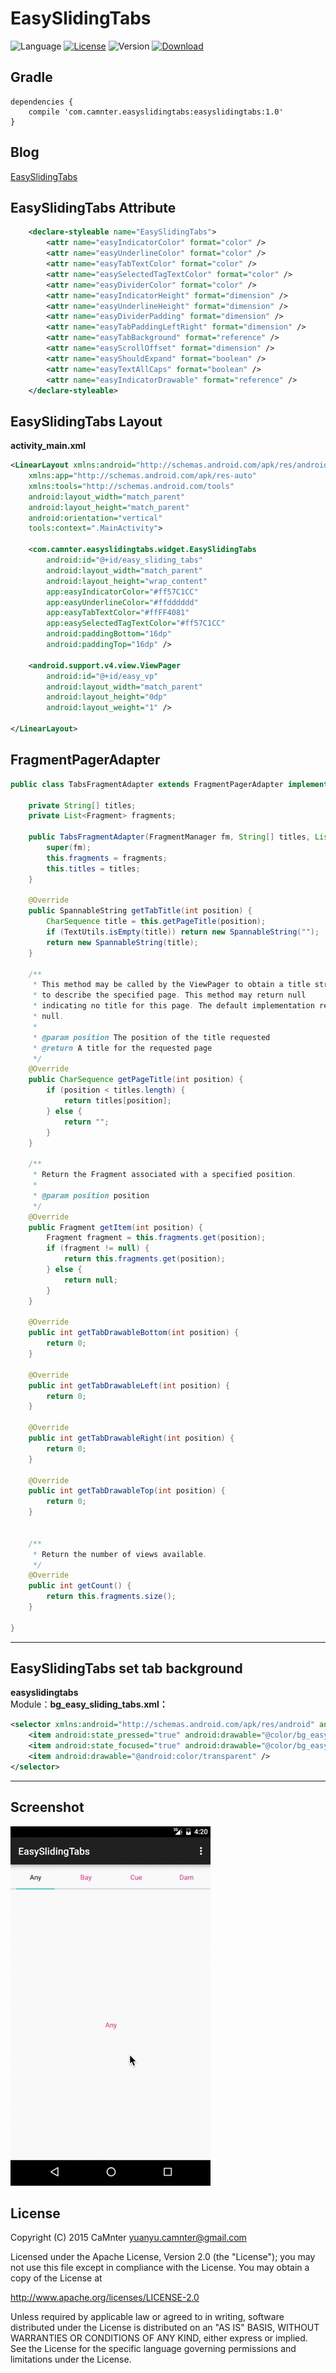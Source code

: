 EasySlidingTabs
==

![Language](https://img.shields.io/badge/language-Java-EE0000.svg) [![License](https://img.shields.io/badge/license-Apache%202.0-blue.svg)](https://github.com/CaMnter/EasyCountDownTextureView/blob/master/LICENSE) 
![Version](https://img.shields.io/badge/version-1.0-8470FF.svg) 
 [ ![Download](https://api.bintray.com/packages/camnter/maven/easyslidingtabs/images/download.svg) ](https://bintray.com/camnter/maven/easyslidingtabs/_latestVersion)   

## Gradle

```Gradle
dependencies {
    compile 'com.camnter.easyslidingtabs:easyslidingtabs:1.0'
}
```


## Blog

 [EasySlidingTabs](http://blog.csdn.net/qq_16430735/article/details/49229189)



## EasySlidingTabs Attribute



```XML
    <declare-styleable name="EasySlidingTabs">
        <attr name="easyIndicatorColor" format="color" />
        <attr name="easyUnderlineColor" format="color" />
        <attr name="easyTabTextColor" format="color" />
        <attr name="easySelectedTagTextColor" format="color" />
        <attr name="easyDividerColor" format="color" />
        <attr name="easyIndicatorHeight" format="dimension" />
        <attr name="easyUnderlineHeight" format="dimension" />
        <attr name="easyDividerPadding" format="dimension" />
        <attr name="easyTabPaddingLeftRight" format="dimension" />
        <attr name="easyTabBackground" format="reference" />
        <attr name="easyScrollOffset" format="dimension" />
        <attr name="easyShouldExpand" format="boolean" />
        <attr name="easyTextAllCaps" format="boolean" />
        <attr name="easyIndicatorDrawable" format="reference" />
    </declare-styleable>
```


## EasySlidingTabs Layout


**activity_main.xml**

```XML
<LinearLayout xmlns:android="http://schemas.android.com/apk/res/android"
    xmlns:app="http://schemas.android.com/apk/res-auto"
    xmlns:tools="http://schemas.android.com/tools"
    android:layout_width="match_parent"
    android:layout_height="match_parent"
    android:orientation="vertical"
    tools:context=".MainActivity">

    <com.camnter.easyslidingtabs.widget.EasySlidingTabs
        android:id="@+id/easy_sliding_tabs"
        android:layout_width="match_parent"
        android:layout_height="wrap_content"
        app:easyIndicatorColor="#ff57C1CC"
        app:easyUnderlineColor="#ffdddddd"
        app:easyTabTextColor="#ffFF4081"
        app:easySelectedTagTextColor="#ff57C1CC"
        android:paddingBottom="16dp"
        android:paddingTop="16dp" />

    <android.support.v4.view.ViewPager
        android:id="@+id/easy_vp"
        android:layout_width="match_parent"
        android:layout_height="0dp"
        android:layout_weight="1" />

</LinearLayout>

```


## FragmentPagerAdapter

```Java
public class TabsFragmentAdapter extends FragmentPagerAdapter implements EasySlidingTabs.TabsTitleInterface {

    private String[] titles;
    private List<Fragment> fragments;

    public TabsFragmentAdapter(FragmentManager fm, String[] titles, List<Fragment> fragments) {
        super(fm);
        this.fragments = fragments;
        this.titles = titles;
    }

    @Override
    public SpannableString getTabTitle(int position) {
        CharSequence title = this.getPageTitle(position);
        if (TextUtils.isEmpty(title)) return new SpannableString("");
        return new SpannableString(title);
    }

    /**
     * This method may be called by the ViewPager to obtain a title string
     * to describe the specified page. This method may return null
     * indicating no title for this page. The default implementation returns
     * null.
     *
     * @param position The position of the title requested
     * @return A title for the requested page
     */
    @Override
    public CharSequence getPageTitle(int position) {
        if (position < titles.length) {
            return titles[position];
        } else {
            return "";
        }
    }

    /**
     * Return the Fragment associated with a specified position.
     *
     * @param position position
     */
    @Override
    public Fragment getItem(int position) {
        Fragment fragment = this.fragments.get(position);
        if (fragment != null) {
            return this.fragments.get(position);
        } else {
            return null;
        }
    }

    @Override
    public int getTabDrawableBottom(int position) {
        return 0;
    }

    @Override
    public int getTabDrawableLeft(int position) {
        return 0;
    }

    @Override
    public int getTabDrawableRight(int position) {
        return 0;
    }

    @Override
    public int getTabDrawableTop(int position) {
        return 0;
    }


    /**
     * Return the number of views available.
     */
    @Override
    public int getCount() {
        return this.fragments.size();
    }

}
```

---


## EasySlidingTabs set tab background

**easyslidingtabs**  
Module：**bg_easy_sliding_tabs.xml：**

```XML
<selector xmlns:android="http://schemas.android.com/apk/res/android" android:exitFadeDuration="@android:integer/config_shortAnimTime">
    <item android:state_pressed="true" android:drawable="@color/bg_easy_sliding_tabs_pressed" />
    <item android:state_focused="true" android:drawable="@color/bg_easy_sliding_tabs_pressed" />
    <item android:drawable="@android:color/transparent" />
</selector>
```

---

## Screenshot

![readme_1](https://github.com/CaMnter/EasySlidingTabs/raw/master/screenshot/est.gif)





## License


Copyright (C) 2015 CaMnter yuanyu.camnter@gmail.com

Licensed under the Apache License, Version 2.0 (the "License");
you may not use this file except in compliance with the License.
You may obtain a copy of the License at

   http://www.apache.org/licenses/LICENSE-2.0

Unless required by applicable law or agreed to in writing, software
distributed under the License is distributed on an "AS IS" BASIS,
WITHOUT WARRANTIES OR CONDITIONS OF ANY KIND, either express or implied.
See the License for the specific language governing permissions and
limitations under the License.







